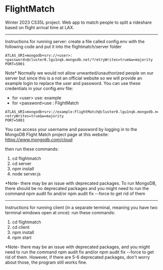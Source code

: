 # FlightMatch
Winter 2023 CS35L project. Web app to match people to split a rideshare based on flight arrival time at LAX.

**********************************************************
Instructions for running server:
create a file called config.env with the following code and put it into the flightmatch/server folder

```
ATLAS_URI=mongodb+srv://<user>:<password>@cluster0.lgu1nqk.mongodb.net/?retryWrites=true&w=majority
PORT=5001
```

Note*
Normally we would not allow unwanted/unauthorized people on our server but since this is a not an official website so we will provide an example login to replace the user and password. You can use these credentials in your config.env file:
- for \<user\> use: example
- for \<password\>use :  FlightMatch

```
ATLAS_URI=mongodb+srv://example:FlightMatch@cluster0.lgu1nqk.mongodb.net/?retryWrites=true&w=majority
PORT=5001
```

You can access your username and password by logging in to the MongoDB Flight Match project page at this website: https://www.mongodb.com/cloud 


then run these commands:
1. cd flightmatch
2. cd server
3. npm install
4. node server.js

*Note- there may be an issue with deprecated packages. To run MongoDB, there should be no deprecated packages and you might need to run the command npm audit fix and/or npm audit fix --force to get rid of them

**********************************************************
Instructions for running client (in a separate terminal, meaning you have two terminal windows open at once):
run these commands:
1. cd flightmatch
2. cd client
3. npm install
4. npm start

*Note- there may be an issue with deprecated packages, and you might need to run the command npm audit fix and/or npm audit fix --force to get rid of them. However, if there are 5-6 deprecated packages, don't worry about those, the program still works fine.
